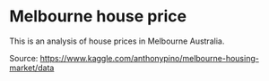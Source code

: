 # Melbourne house price

This is an analysis of house prices in Melbourne Australia.

Source: https://www.kaggle.com/anthonypino/melbourne-housing-market/data
